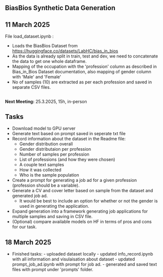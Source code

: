 ## BiasBios Synthetic Data Generation
## 11 March 2025

File load_dataset.ipynb : 
- Loads the BiasBios Dataset from  https://huggingface.co/datasets/LabHC/bias_in_bios 
- As the data is already split in train, test and dev, we need to concatenate the data to get one whole dataframe. 
- Mapping of the occupation with the 'profession' column as described in Bias_in_Bios Dataset documentation, also mapping of gender column with 'Male' and 'Female' 
- No of samples (10) are extracted as per each profession and saved in separate CSV files. 

##
**Next Meeting:** 25.3.2025, 15h, in-person

## Tasks
- Download model to GPU server
- Generate text based on prompt saved in seperate txt file
- Record information about the dataset in the Readme file:
    - Gender distribution overall
    - Gender distributaion per profession
    - Number of samples per profession
    - List of professions (and how they were chosen)
    - A couple text samples
    - How it was collected
    - Who is the sample population
- Create a prompt for generating a job ad for a given profession (profession should be a variable).
- Generate a CV and cover letter based on sample from the dataset and generated job ad.
    - It would be best to include an option for whether or not the gender is used in generating the application.
- Expand generation into a framework generating job applications for multiple samples and saving in CSV file.
- (Optional) compare available models on HF in terms of pros and cons for our task.

## 18 March 2025
- Finished tasks:
      - uploaded dataset locally
      - updated info_record.ipynb with all information and visulaisation about dataset
      - updated prompt_job_ad.ipynb with prompt for job ad.
      - generated and saved text files with prompt under 'prompts' folder.
